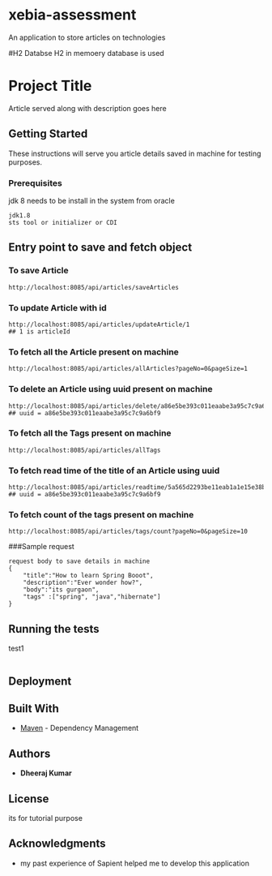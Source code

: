 # xebia-assessment
An application to store articles on technologies 

#H2 Databse
H2 in memoery database is used

# Project Title

Article served along with description goes here

## Getting Started

These instructions will serve you article details saved in machine for testing purposes.

### Prerequisites

jdk 8 needs to be install in the system from oracle

```
jdk1.8
sts tool or initializer or CDI
```
## Entry point to save and fetch object

### To save Article
```
http://localhost:8085/api/articles/saveArticles
```
### To update Article with id
```
http://localhost:8085/api/articles/updateArticle/1
## 1 is articleId
```
### To fetch all the Article present on machine
```
http://localhost:8085/api/articles/allArticles?pageNo=0&pageSize=1
```
### To delete an Article using uuid present on machine
```
http://localhost:8085/api/articles/delete/a86e5be393c011eaabe3a95c7c9a6bf9
## uuid = a86e5be393c011eaabe3a95c7c9a6bf9
```
### To fetch all the Tags present on machine
```
http://localhost:8085/api/articles/allTags
```
### To fetch read time of the title of an Article using uuid
```
http://localhost:8085/api/articles/readtime/5a565d2293be11eab1a1e15e38bfd222
## uuid = a86e5be393c011eaabe3a95c7c9a6bf9
```
### To fetch count of the tags present on machine
```
http://localhost:8085/api/articles/tags/count?pageNo=0&pageSize=10
```
###Sample request
```
request body to save details in machine
{
	"title":"How to learn Spring Booot",
	"description":"Ever wonder how?",
	"body":"its gurgaon",
	"tags" :["spring", "java","hibernate"]
}
```
## Running the tests


test1

```

```

## Deployment



## Built With

* [Maven](https://maven.apache.org/) - Dependency Management

 

## Authors

* **Dheeraj Kumar** 

## License

its for tutorial purpose 

## Acknowledgments

* my past experience of Sapient helped me to develop this application
